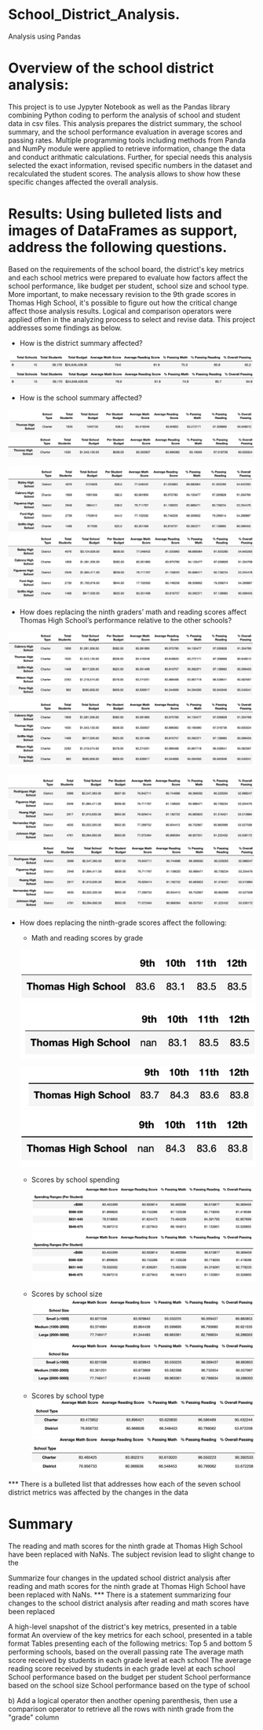 # School_District_Analysis.
Analysis using Pandas

# Overview of the school district analysis: 
This project is to use Jypyter Notebook as well as the Pandas library combining Python coding to perform the analysis of school and student data in csv files. This analysis prepares the district summary, the school summary, and the school performance evaluation in average scores and passing rates. Multiple programming tools including methods from Panda and NumPy module were applied to retrieve information, change the data and conduct arithmatic calculations. Further, for special needs this analysis selected the exact information, revised specific numbers in the dataset and recalculated the student scores. The analysis allows to show how these specific changes affected the overall analysis.

# Results: Using bulleted lists and images of DataFrames as support, address the following questions.
Based on the requirements of the school board, the district's key metrics and each school metrics were prepared to evaluate how factors affect the school performance, like budget per student, school size and school type. More important, to make necessary revision to the 9th grade scores in Thomas High School, it's possible to figure out how the critical change affect those analysis results. Logical and comparison operators were applied offen in the analyzing process to select and revise data. This project addresses some findings as below.

- How is the district summary affected?

![district_ori](https://github.com/hankai26/School_District_Analysis/blob/main/Resources/district_original.png)
![district_challenge](https://github.com/hankai26/School_District_Analysis/blob/main/Resources/district_challenge.png)

- How is the school summary affected?

![school_sum_THS_ori](https://github.com/hankai26/School_District_Analysis/blob/main/Resources/school_sum_THS_original.png)
![school_sum_THS_challenge](https://github.com/hankai26/School_District_Analysis/blob/main/Resources/school_sum_THS_challenge.png)

![school_sum_first5_ori](https://github.com/hankai26/School_District_Analysis/blob/main/Resources/school_sum_first5_original.png)
![school_sum_first5_challenge](https://github.com/hankai26/School_District_Analysis/blob/main/Resources/school_sum_first5_challenge.png)

- How does replacing the ninth graders’ math and reading scores affect Thomas High School’s performance relative to the other schools?

![Top_ori](https://github.com/hankai26/School_District_Analysis/blob/main/Resources/TopSchools_original.png)
![Top_challenge](https://github.com/hankai26/School_District_Analysis/blob/main/Resources/TopSchools_challenge.png)

![BottomSchools_ori](https://github.com/hankai26/School_District_Analysis/blob/main/Resources/BottomSchools_original.png)
![BottomSchools_challenge](https://github.com/hankai26/School_District_Analysis/blob/main/Resources/BottomSchools_challenge.png)


- How does replacing the ninth-grade scores affect the following:
    - Math and reading scores by grade

    ![math_THS_ori](https://github.com/hankai26/School_District_Analysis/blob/main/Resources/math_THS_original.png)
    ![math_THS_challenge](https://github.com/hankai26/School_District_Analysis/blob/main/Resources/math_THS_challenge.png)

    ![reading_THS_ori](https://github.com/hankai26/School_District_Analysis/blob/main/Resources/reading_THS_original.png)
    ![reading_THS_challenge](https://github.com/hankai26/School_District_Analysis/blob/main/Resources/reading_THS_challenge.png)
    
    - Scores by school spending
    ![spend_sum_ori](https://github.com/hankai26/School_District_Analysis/blob/main/Resources/spending_sum_original.png)
    ![spend_sum_challenge](https://github.com/hankai26/School_District_Analysis/blob/main/Resources/spending_sum_challenge.png)

    - Scores by school size
    ![size_sum_ori](https://github.com/hankai26/School_District_Analysis/blob/main/Resources/size_sum_original.png)
    ![size_sum_challenge](https://github.com/hankai26/School_District_Analysis/blob/main/Resources/size_sum_challenge.png)
    
    - Scores by school type
    ![type_sum_ori](https://github.com/hankai26/School_District_Analysis/blob/main/Resources/type_sum_ori.png)
    ![type_sum_challenge](https://github.com/hankai26/School_District_Analysis/blob/main/Resources/type_sum_challenge.png)

*** There is a bulleted list that addresses how each of the seven school district metrics was affected by the changes in the data 


# Summary
The reading and math scores for the ninth grade at Thomas High School have been replaced with NaNs. The subject revision lead to slight change to the 


Summarize four changes in the updated school district analysis after reading and math scores for the ninth grade at Thomas High School have been replaced with NaNs.
*** There is a statement summarizing four changes to the school district analysis after reading and math scores have been replaced 


A high-level snapshot of the district's key metrics, presented in a table format
An overview of the key metrics for each school, presented in a table format
Tables presenting each of the following metrics:
Top 5 and bottom 5 performing schools, based on the overall passing rate
The average math score received by students in each grade level at each school
The average reading score received by students in each grade level at each school
School performance based on the budget per student
School performance based on the school size 
School performance based on the type of school


b) Add a logical operator then another opening parenthesis, then use a comparison operator to retrieve all the rows with ninth grade from the "grade" column 